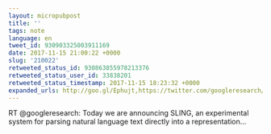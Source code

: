 ```yaml
---
layout: micropubpost
title: ''
tags: note
language: en
tweet_id: 930903325003911169
date: 2017-11-15 21:00:22 +0000
slug: '210022'
retweeted_status_id: 930863855978213376
retweeted_status_user_id: 33838201
retweeted_status_timestamp: 2017-11-15 18:23:32 +0000
expanded_urls: http://goo.gl/Ephujt,https://twitter.com/googleresearch/status/930863855978213376/photo/1
---
```

RT @googleresearch: Today we are announcing SLING, an experimental system for parsing natural language text directly into a representation…
